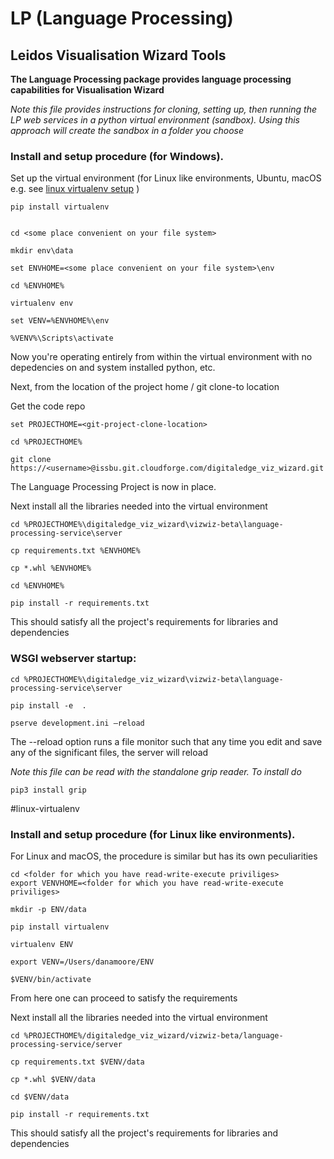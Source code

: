 # LP (Language Processing)
## Leidos Visualisation Wizard Tools
**The Language Processing package provides language processing capabilities for Visualisation Wizard**

_Note this file provides instructions for cloning, setting up, then running the LP web services in a python virtual environment (sandbox). 
Using this approach will create the sandbox in a folder you choose_

### Install and setup procedure (for Windows). 

Set up the virtual environment (for Linux like environments, Ubuntu, macOS e.g. see [linux virtualenv setup](#linux-virtualenv) )

```
pip install virtualenv


cd <some place convenient on your file system>

mkdir env\data

set ENVHOME=<some place convenient on your file system>\env

cd %ENVHOME%

virtualenv env

set VENV=%ENVHOME%\env

%VENV%\Scripts\activate
```

Now you're operating entirely from within the virtual environment with no depedencies on and system installed python, etc.

Next, from the location of the project home / git clone-to location

Get the code repo

```
set PROJECTHOME=<git-project-clone-location>

cd %PROJECTHOME%

git clone https://<username>@issbu.git.cloudforge.com/digitaledge_viz_wizard.git
```
The Language Processing Project is now in place.

Next install all the libraries needed into the virtual environment

```
cd %PROJECTHOME%\digitaledge_viz_wizard\vizwiz-beta\language-processing-service\server

cp requirements.txt %ENVHOME%

cp *.whl %ENVHOME%

cd %ENVHOME%

pip install -r requirements.txt
```

This should satisfy all the project's requirements for libraries and dependencies


###  WSGI webserver startup:



```
cd %PROJECTHOME%\digitaledge_viz_wizard\vizwiz-beta\language-processing-service\server

pip install -e  .

pserve development.ini –reload

```


The --reload option runs a file monitor such that any time you edit and save any of the significant files, the server will reload

_Note this file can be read with the standalone grip reader. To install do_

```
pip3 install grip
```


#linux-virtualenv

### Install and setup procedure (for Linux like environments). 

For Linux and macOS, the procedure is similar but has its own peculiarities

```
cd <folder for which you have read-write-execute priviliges>
export VENVHOME=<folder for which you have read-write-execute priviliges>

mkdir -p ENV/data

pip install virtualenv

virtualenv ENV

export VENV=/Users/danamoore/ENV

$VENV/bin/activate
```
 
 From here one can proceed to satisfy the requirements 
  
 Next install all the libraries needed into the virtual environment

```
cd %PROJECTHOME%/digitaledge_viz_wizard/vizwiz-beta/language-processing-service/server

cp requirements.txt $VENV/data

cp *.whl $VENV/data

cd $VENV/data

pip install -r requirements.txt
```

This should satisfy all the project's requirements for libraries and dependencies 
